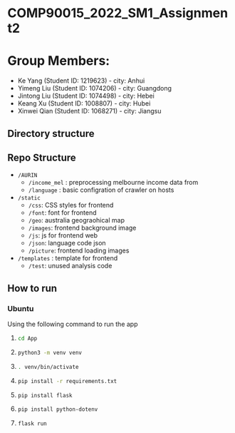 # COMP90015_2022_SM1_Assignment2

# Group Members:  
- Ke Yang (Student ID: 1219623) - city: Anhui
- Yimeng Liu (Student ID: 1074206) - city: Guangdong
- Jintong Liu (Student ID: 1074498) - city: Hebei
- Keang Xu (Student ID: 1008807) - city: Hubei
- Xinwei Qian (Student ID: 1068271) - city: Jiangsu

## Directory structure
## Repo Structure 
- `/AURIN`
  - `/income_mel` : preprocessing melbourne income data from 
  - `/language` : basic configration of crawler on hosts 
- `/static`
  - `/css`: CSS styles for frontend
  - `/font`:  font for frontend
  - `/geo`: australia geograohical map
  - `/images`: frontend background image 
  - `/js`: js for frontend web
  - `/json`: language code json
  - `/picture`: frontend loading images
- `/templates` : template for frontend
  - `/test`: unused analysis code


## How to run
### Ubuntu
Using the following command to run the app
1. ```sh
   cd App
   ```
2. ```sh
   python3 -m venv venv
   ```
3. ```sh
   . venv/bin/activate
   ```
4. ```sh
   pip install -r requirements.txt
   ```
5. ```sh
   pip install flask
   ```
6. ```sh
   pip install python-dotenv
   ```
7. ```sh
   flask run
   ```

